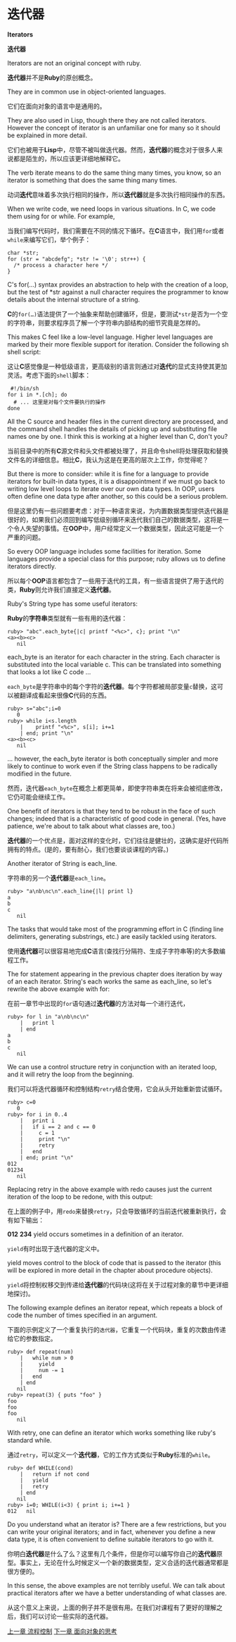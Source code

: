 # 迭代器
**Iterators**

**迭代器**

Iterators are not an original concept with ruby. 

**迭代器**并不是**Ruby**的原创概念。

They are in common use in object-oriented languages. 

它们在面向对象的语言中是通用的。

They are also used in Lisp, though there they are not called iterators. However the concept of iterator is an unfamiliar one for many so it should be explained in more detail.

它们也被用于**Lisp**中，尽管不被叫做迭代器。然而，**迭代器**的概念对于很多人来说都是陌生的，所以应该更详细地解释它。

The verb iterate means to do the same thing many times, you know, so an iterator is something that does the same thing many times.

动词**迭代**意味着多次执行相同的操作，所以**迭代器**就是多次执行相同操作的东西。

When we write code, we need loops in various situations. In C, we code them using for or while. For example,

当我们编写代码时，我们需要在不同的情况下循环。在**C**语言中，我们用`for`或者`while`来编写它们，举个例子：

```
char *str;
for (str = "abcdefg"; *str != '\0'; str++) {
  /* process a character here */
}
```

C's for(...) syntax provides an abstraction to help with the creation of a loop, but the test of *str against a null character requires the programmer to know details about the internal structure of a string. 

**C**的`for(…)`语法提供了一个抽象来帮助创建循环，但是，要测试`*str`是否为一个空的字符串，则要求程序员了解一个字符串内部结构的细节究竟是怎样的。

This makes C feel like a low-level language. Higher level languages are marked by their more flexible support for iteration. Consider the following sh shell script:

这让**C**感觉像是一种低级语言，更高级别的语言则通过对**迭代**的显式支持使其更加灵活。考虑下面的`shell`脚本：

```
 #!/bin/sh
for i in *.[ch]; do
  # ... 这里是对每个文件要执行的操作
done
```

All the C source and header files in the current directory are processed, and the command shell handles the details of picking up and substituting file names one by one. I think this is working at a higher level than C, don't you?

当前目录中的所有**C**源文件和头文件都被处理了，并且命令shell将处理获取和替换文件名的详细信息。相比**C**，我认为这是在更高的层次上工作，你觉得呢？

But there is more to consider: while it is fine for a language to provide iterators for built-in data types, it is a disappointment if we must go back to writing low level loops to iterate over our own data types. In OOP, users often define one data type after another, so this could be a serious problem.

但是这里仍有一些问题要考虑：对于一种语言来说，为内置数据类型提供迭代器是很好的，如果我们必须回到编写低级别循环来迭代我们自己的数据类型，这将是一个令人失望的事情。在**OOP**中，用户经常定义一个数据类型，因此这可能是一个严重的问题。

So every OOP language includes some facilities for iteration. Some languages provide a special class for this purpose; ruby allows us to define iterators directly.

所以每个**OOP**语言都包含了一些用于迭代的工具，有一些语言提供了用于迭代的类，**Ruby**则允许我们直接定义**迭代器**。

Ruby's String type has some useful iterators:

**Ruby**的**字符串**类型就有一些有用的迭代器：

```
ruby> "abc".each_byte{|c| printf "<%c>", c}; print "\n"
<a><b><c>
   nil
```

each_byte is an iterator for each character in the string. Each character is substituted into the local variable c. This can be translated into something that looks a lot like C code ...

`each_byte`是字符串中的每个字符的**迭代器**。每个字符都被局部变量`c`替换，这可以被翻译成看起来很像**C**代码的东西。

```
ruby> s="abc";i=0
   0
ruby> while i<s.length
    |    printf "<%c>", s[i]; i+=1
    | end; print "\n"
<a><b><c>
   nil
```

... however, the each_byte iterator is both conceptually simpler and more likely to continue to work even if the String class happens to be radically modified in the future. 

然而，迭代器`each_byte`在概念上都更简单，即使字符串类在将来会被彻底修改，它仍可能会继续工作。

One benefit of iterators is that they tend to be robust in the face of such changes; indeed that is a characteristic of good code in general. (Yes, have patience, we're about to talk about what classes are, too.)

**迭代器**的一个优点是，面对这样的变化时，它们往往是健壮的，这确实是好代码所拥有的特点。(是的，要有耐心，我们也要谈谈课程的内容。)

Another iterator of String is each_line.

字符串的另一个**迭代器**是`each_line`。

```
ruby> "a\nb\nc\n".each_line{|l| print l}
a
b
c
   nil
```

The tasks that would take most of the programming effort in C (finding line delimiters, generating substrings, etc.) are easily tackled using iterators.

使用**迭代器**可以很容易地完成**C**语言(查找行分隔符、生成子字符串等)的大多数编程工作。

The for statement appearing in the previous chapter does iteration by way of an each iterator. String's each works the same as each_line, so let's rewrite the above example with for:

在前一章节中出现的`for`语句通过**迭代器**的方法对每一个进行迭代，

```
ruby> for l in "a\nb\nc\n"
    |   print l 
    | end
a
b
c
   nil
```

We can use a control structure retry in conjunction with an iterated loop, and it will retry the loop from the beginning.

我们可以将迭代器循环和控制结构`retry`结合使用，它会从头开始重新尝试循环。

```
ruby> c=0
   0
ruby> for i in 0..4
    |   print i
    |   if i == 2 and c == 0
    |     c = 1
    |     print "\n"
    |     retry
    |   end
    | end; print "\n"
012
01234
   nil
```

Replacing retry in the above example with redo causes just the current iteration of the loop to be redone, with this output:

在上面的例子中，用`redo`来替换`retry`，只会导致循环的当前迭代被重新执行，会有如下输出：

**012**
**234**
yield occurs sometimes in a definition of an iterator. 

`yield`有时出现于迭代器的定义中。

yield moves control to the block of code that is passed to the iterator (this will be explored in more detail in the chapter about procedure objects). 

`yield`将控制权移交到传递给**迭代器**的代码块(这将在关于过程对象的章节中更详细地探讨)。

The following example defines an iterator repeat, which repeats a block of code the number of times specified in an argument.

下面的示例定义了一个重复执行的`迭代器`，它重复一个代码块，重复的次数由传递给它的参数指定。

```
ruby> def repeat(num)
    |   while num > 0
    |     yield
    |     num -= 1
    |   end
    | end
   nil
ruby> repeat(3) { puts "foo" }
foo
foo
foo
   nil
```

With retry, one can define an iterator which works something like ruby's standard while.

通过`retry`，可以定义一个**迭代器**，它的工作方式类似于**Ruby**标准的`while`。

```
ruby> def WHILE(cond)
    |   return if not cond
    |   yield
    |   retry
    | end
   nil
ruby> i=0; WHILE(i<3) { print i; i+=1 }
012   nil
```

Do you understand what an iterator is? There are a few restrictions, but you can write your original iterators; and in fact, whenever you define a new data type, it is often convenient to define suitable iterators to go with it. 

你明白**迭代器**是什么了么？这里有几个条件，但是你可以编写你自己的**迭代器**原型。事实上，无论在什么时候定义一个新的数据类型，定义合适的迭代器通常都是很方便的。

In this sense, the above examples are not terribly useful. We can talk about practical iterators after we have a better understanding of what classes are.

从这个意义上来说，上面的例子并不是很有用。在我们对课程有了更好的理解之后，我们可以讨论一些实际的迭代器。

[上一章 流程控制](./control.md "Control structures")
[下一章 面向对象的思考](./oothinking.md "Object-oriented thinking")

